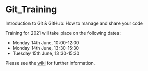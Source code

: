 # Git_Training

Introduction to Git & GitHub: How to manage and share your code

Training for 2021 will take place on the following dates: 
* Monday 14th June, 10:00-12:00
* Monday 14th June, 13:30-15:30
* Tuesday 15th June, 13:30-15:30

Please see the [wiki](https://github.com/CefasRepRes/Git_Training/wiki/) for further information. 
